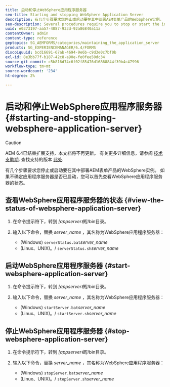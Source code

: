 ```yaml
---
title: 启动和停止WebSphere应用程序服务器
seo-title: Starting and stopping WebSphere Application Server
description: 有几个步骤要求您停止或启动要在其中部署AEM表单产品的WebSphere实例。 本文档介绍如何启动和停止WebSphere应用程序服务器。
seo-description: Several procedures require you to stop or start the instance of WebSphere where you want to deploy AEM forms products. This document describes how to start and stop the WebSphere Application Server.
uuid: e0373197-aa57-4087-933d-92a86840a11a
contentOwner: admin
content-type: reference
geptopics: SG_AEMFORMS/categories/maintaining_the_application_server
products: SG_EXPERIENCEMANAGER/6.4/FORMS
discoiquuid: bcd16691-67ab-4694-9e6b-c9d3e0c7bf0b
exl-id: 8e3bb77f-b187-42c8-a90e-fe0fee50dc34
source-git-commit: c5b816d74c6f02f85476d16868844f39b4c47996
workflow-type: tm+mt
source-wordcount: '234'
ht-degree: 2%

---
```


# 启动和停止WebSphere应用程序服务器 {#starting-and-stopping-websphere-application-server}

>[!CAUTION]
>
>AEM 6.4已结束扩展支持，本文档将不再更新。 有关更多详细信息，请参阅 [技术支助期](https://helpx.adobe.com/cn/support/programs/eol-matrix.html). 查找支持的版本 [此处](https://experienceleague.adobe.com/docs/).

有几个步骤要求您停止或启动要在其中部署AEM表单产品的WebSphere实例。 如果不确定应用程序服务器是否已启动，您可以首先查看WebSphere应用程序服务器的状态。

## 查看WebSphere应用程序服务器的状态 {#view-the-status-of-websphere-application-server}

1. 在命令提示符下，转到 *[appserver根]*/bin目录。
1. 输入以下命令，替换 *server_name* ，其名称为WebSphere应用程序服务器：

   * (Windows) `serverStatus.bat`*server_name*
   * (Linux、UNIX)。/ `serverStatus.sh`*server_name*

## 启动WebSphere应用程序服务器 {#start-websphere-application-server}

1. 在命令提示符下，转到 *[appserver根]*/bin目录。
1. 输入以下命令，替换 *server_name* ，其名称为WebSphere应用程序服务器：

   * (Windows) `startServer.bat`*server_name*
   * (Linux、UNIX)。/ `startServer.sh`*server_name*

## 停止WebSphere应用程序服务器 {#stop-websphere-application-server}

1. 在命令提示符下，转到 *[appserver根]*/bin目录。
1. 输入以下命令，替换 *server_name* ，其名称为WebSphere应用程序服务器：

   * (Windows) `stopServer.bat`*server_name*
   * (Linux、UNIX)。/ `stopServer.sh`*server_name*

